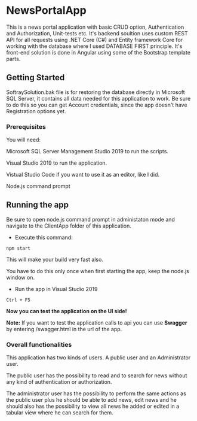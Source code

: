 # NewsPortalApp

This is a news portal application with basic CRUD option, Authentication and Authorization, Unit-tests etc. 
It's backend soultion uses custom REST API for all requests using .NET Core (C#) and Entity framework Core for working with the database where I used DATABASE FIRST principle.
It's front-end solution is done in Angular using some of the Bootstrap template parts.

## Getting Started

SoftraySolution.bak file is for restoring the database directly in Microsoft SQL Server, it contains all data needed for this application to work.
Be sure to do this so you can get Account credentials, since the app doesn't have Registration options yet.

### Prerequisites

You will need:

Microsoft SQL Server Management Studio 2019 to run the scripts.

Visual Studio 2019 to run the application.

Vistual Studio Code if you want to use it as an editor, like I did.

Node.js command prompt

## Running the app

Be sure to open node.js command prompt in administaton mode and navigate to the ClientApp folder of this application.

* Execute this command:
```
npm start
```

This will make your build very fast also.

You have to do this only once when first starting the app, keep the node.js window on.

* Run the app in Visual Studio 2019

```
Ctrl + F5
```

**Now you can test the application on the UI side!** 

**Note:** If you want to test the application calls to api you can use **Swagger** by entering /swagger.html in the url of the app.

### Overall functionalities

This application has two kinds of users. A public user and an Administrator user. 

The public user has the possibility to read and to search for news without any kind of authentication or authorization.

The administrator user has the possibility to perform the same actions as the public user plus he should be able to add news, edit news and he should also has the possibility to view all news he added or edited in a tabular view where he can search for them.


